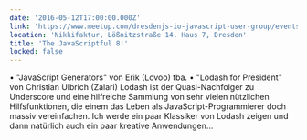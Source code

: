 ```yaml
---
date: '2016-05-12T17:00:00.000Z'
link: 'https://www.meetup.com/dresdenjs-io-javascript-user-group/events/230176106'
location: 'Nikkifaktur, Lößnitzstraße 14, Haus 7, Dresden'
title: 'The JavaScriptful 8!'
locked: false
---
```

• "JavaScript Generators" von Erik (Lovoo) tba. • "Lodash for President" von Christian Ulbrich (Zalari) Lodash ist der Quasi-Nachfolger zu Underscore und eine hilfreiche Sammlung von sehr vielen nützlichen Hilfsfunktionen, die einem das Leben als JavaScript-Programmierer doch massiv vereinfachen. Ich werde ein paar Klassiker von Lodash zeigen und dann natürlich auch ein paar kreative Anwendungen...
